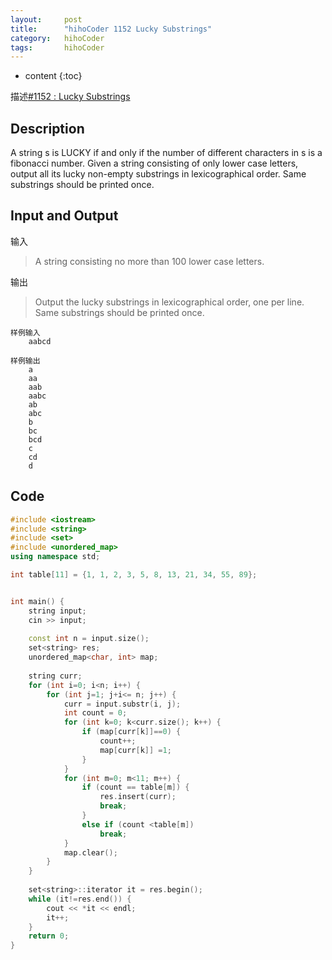 ```yaml
---
layout:     post
title:      "hihoCoder 1152 Lucky Substrings"
category:   hihoCoder 
tags:		hihoCoder
---
```


* content
{:toc}

描述[#1152 : Lucky Substrings](https://hihocoder.com/problemset/problem/1152?sid=960427)

## Description

A string s is LUCKY if and only if the number of different characters in s is a fibonacci number. Given a string consisting of only lower case letters, output all its lucky non-empty substrings in lexicographical order. Same substrings should be printed once.

## Input and Output

输入

> A string consisting no more than 100 lower case letters.

输出

> Output the lucky substrings in lexicographical order, one per line. Same substrings should be printed once.

```
样例输入
	aabcd

样例输出
	a
	aa
	aab
	aabc
	ab
	abc
	b
	bc
	bcd
	c
	cd
	d
```

## Code

```cpp
#include <iostream>
#include <string>
#include <set>
#include <unordered_map>
using namespace std;

int table[11] = {1, 1, 2, 3, 5, 8, 13, 21, 34, 55, 89};


int main() {
    string input;
    cin >> input;
    
    const int n = input.size();
    set<string> res;
    unordered_map<char, int> map;
    
    string curr;
    for (int i=0; i<n; i++) {
        for (int j=1; j+i<= n; j++) {
            curr = input.substr(i, j);
            int count = 0;
            for (int k=0; k<curr.size(); k++) {
                if (map[curr[k]]==0) {
                    count++;
                    map[curr[k]] =1;
                }
            }
            for (int m=0; m<11; m++) {
                if (count == table[m]) {
                    res.insert(curr);
                    break;
                }
                else if (count <table[m])
                    break;
            }
            map.clear();
        }
    }
    
    set<string>::iterator it = res.begin();
    while (it!=res.end()) {
        cout << *it << endl;
        it++;
    }
    return 0;
}
```